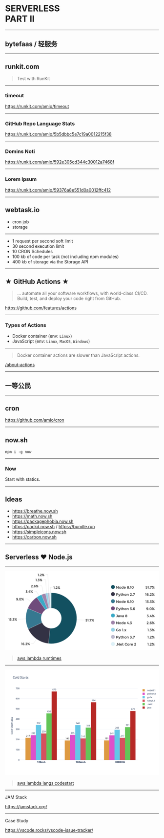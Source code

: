 # SERVERLESS <br/> PART II

---

## bytefaas / 轻服务

---

## runkit.com

> Test with RunKit

---

### timeout

https://runkit.com/amio/timeout

---

### GitHub Repo Language Stats
https://runkit.com/amio/5b5dbbc5e7c19a0012215f38

---

### Domins Noti

https://runkit.com/amio/592e305cd344c30012a7468f

---

### Lorem Ipsum

https://runkit.com/amio/59376a8e551d0a0012ffc412

---

## webtask.io

- cron job
- storage

---

- 1 request per second soft limit
- 30 second execution limit
- 10 CRON Schedules
- 100 kb of code per task (not including npm modules)
- 400 kb of storage via the Storage API

---

## ★ GitHub Actions ★

> ... automate all your software workflows, with world-class CI/CD. Build, test, and deploy your code right from GitHub.

https://github.com/features/actions

---

### Types of Actions

- Docker container (env: `Linux`)
- JavaScript (env: `Linux`, `MacOS`, `Windows`)

---

> Docker container actions are slower than JavaScript actions.


[/about-actions](https://help.github.com/en/actions/automating-your-workflow-with-github-actions/about-actions#types-of-actions)

---

## 一等公民

---

## cron

https://github.com/amio/cron

---

## now.sh

```
npm i -g now
```

---

### Now

Start with statics.

---

## Ideas

- https://breathe.now.sh
- https://math.now.sh
- https://packagephobia.now.sh
- https://packd.now.sh / https://bundle.run
- https://simpleicons.now.sh
- https://carbon.now.sh

---

## Serverless ♥️ Node.js

---

![](aws-lambda-runtimes-pie.png)

> [aws lambda rumtimes](https://thenewstack.io/what-aws-lambdas-performance-stats-reveal/)

---

![](aws-lambda-langs-codestart.png)

> [aws lambda langs codestart](https://levelup.gitconnected.com/aws-lambda-cold-start-language-comparisons-2019-edition-%EF%B8%8F-1946d32a0244)

<style>
.slide img { max-height: 700px; margin-bottom: -3em }
</style>

---

JAM Stack

https://jamstack.org/

---

Case Study

https://vscode.rocks/vscode-issue-tracker/